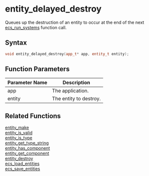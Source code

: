 # entity_delayed_destroy

Queues up the destruction of an entity to occur at the end of the next [ecs_run_systems](https://github.com/RandyGaul/cute_framework/blob/master/docs/ecs/ecs_run_systems.md) function call.

## Syntax

```cpp
void entity_delayed_destroy(app_t* app, entity_t entity);
```

## Function Parameters

Parameter Name | Description
--- | ---
app | The application.
entity | The entity to destroy.

## Related Functions

[entity_make](https://github.com/RandyGaul/cute_framework/blob/master/docs/ecs/entity_make.md)  
[entity_is_valid](https://github.com/RandyGaul/cute_framework/blob/master/docs/ecs/entity_is_valid.md)  
[entity_is_type](https://github.com/RandyGaul/cute_framework/blob/master/docs/ecs/entity_is_type.md)  
[entity_get_type_string](https://github.com/RandyGaul/cute_framework/blob/master/docs/ecs/entity_get_type_string.md)  
[entity_has_component](https://github.com/RandyGaul/cute_framework/blob/master/docs/ecs/entity_has_component.md)  
[entity_get_component](https://github.com/RandyGaul/cute_framework/blob/master/docs/ecs/entity_get_component.md)  
[entity_destroy](https://github.com/RandyGaul/cute_framework/blob/master/docs/ecs/entity_destroy.md)  
[ecs_load_entities](https://github.com/RandyGaul/cute_framework/blob/master/docs/ecs/ecs_load_entities.md)  
[ecs_save_entities](https://github.com/RandyGaul/cute_framework/blob/master/docs/ecs/ecs_save_entities.md)  
